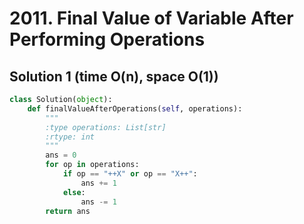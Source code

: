 # 2011. Final Value of Variable After Performing Operations

## Solution 1 (time O(n), space O(1))

```python
class Solution(object):
    def finalValueAfterOperations(self, operations):
        """
        :type operations: List[str]
        :rtype: int
        """
        ans = 0
        for op in operations:
            if op == "++X" or op == "X++":
                ans += 1
            else:
                ans -= 1
        return ans
```
